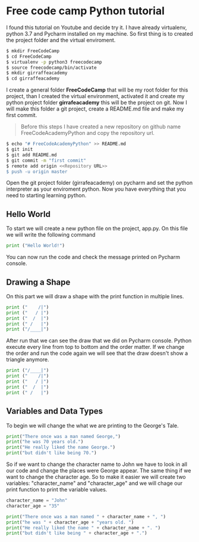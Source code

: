 # Free code camp Python tutorial

I found this tutorial on Youtube and decide try it. I have already virtualenv, python 3.7 and Pycharm installed on my machine. So first thing is to created the project folder and the virtual enviroment.

```bash
$ mkdir FreeCodeCamp
$ cd FreeCodeCamp
$ virtualenv -p python3 freecodecamp
$ source freecodecamp/bin/activate
$ mkdir girraffeacademy
$ cd girraffeacademy
```

I create a general folder **FreeCodeCamp** that will be my root folder for this project, than I created the virtual environment, activated it and create my python project folder **girrafeacademy** this will be the project on git.
Now I will make this folder a git project, create a README.md file and make my first commit.
> Before this steps I have created a new repository on github name FreeCodeAcademyPython and copy the repository url. 

```bash
$ echo "# FreeCodeAcademyPython" >> README.md 
$ git init
$ git add README.md
$ git commit -m "first commit"
$ remote add origin <<Repository URL>>
$ push -u origin master
```
Open the git project folder (girrafeacademy) on pycharm and set the python interpreter as your enviroment python. Now you have everything that you need to starting learning python.

## Hello World
 To start we will create a new python file on the project, app.py. On this file we will write the following command
```python
print ("Hello World!")
```
You can now run the code and check the message printed on Pycharm console.

## Drawing a Shape
On this part we will draw a shape with the print function in multiple lines.
```python
print ("    /|")
print ("   / |")
print ("  /  |")
print (" /   |")
print ("/____|")
```

After run that we can see the draw that we did on Pycharm console. Python execute every line from top to bottom and the order matter. If we change the order and run the code again we will see that the draw doesn't show a triangle anymore.
```python
print ("/____|")
print ("    /|")
print ("   / |")
print ("  /  |")
print (" /   |")
```

## Variables and Data Types
To begin we will change the what we are printing to the George's Tale.
```python
print("There once was a man named George,")
print("he was 70 years old.")
print("He really liked the name George.")
print("but didn't like being 70.")
```

So if we want to change the character name to John we have to look in all our code and change the places were George appear. The same thing if we want to change the character age. So to make it easier we will create two variables: "character_name" and "character_age" and we will chage our print function to print the variable values.


 ```python
character_name = "John"
character_age = "35"

print("There once was a man named " + character_name + ", ")
print("he was " + character_age + "years old. ")
print("He really liked the name " + character_name + ". ")
print("but didn't like being " + character_age + ".")

```
